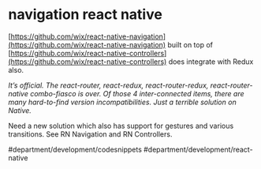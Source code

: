 # navigation react native
[https://github.com/wix/react-native-navigation](https://github.com/wix/react-native-navigation) built on top of [https://github.com/wix/react-native-controllers](https://github.com/wix/react-native-controllers) does integrate with Redux also.

_It’s official. The react-router, react-redux, react-router-redux, react-router-native combo-fiasco is over. Of those 4 inter-connected items, there are many hard-to-find version incompatibilities. Just a terrible solution on Native._

Need a new solution which also has support for gestures and various transitions. See RN Navigation and RN Controllers.

#department/development/codesnippets
#department/development/react-native